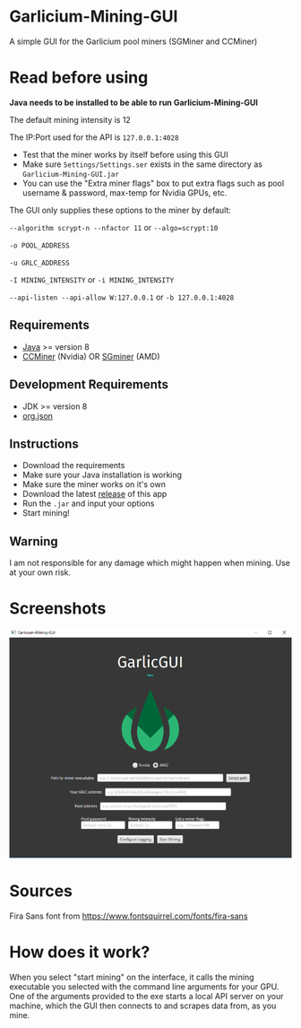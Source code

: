 # Garlicium-Mining-GUI

A simple GUI for the Garlicium pool miners (SGMiner and CCMiner)

# Read before using

**Java needs to be installed to be able to run Garlicium-Mining-GUI**

The default mining intensity is 12

The IP:Port used for the API is `127.0.0.1:4028`

 - Test that the miner works by itself before using this GUI
 - Make sure `Settings/Settings.ser` exists in the same directory as `Garlicium-Mining-GUI.jar`
 - You can use the "Extra miner flags" box to put extra flags such as pool username & password, max-temp for Nvidia GPUs, etc.

The GUI only supplies these options to the miner by default:

`--algorithm scrypt-n --nfactor 11` or `--algo=scrypt:10`

`-o POOL_ADDRESS`

`-u GRLC_ADDRESS`

`-I MINING_INTENSITY` or `-i MINING_INTENSITY`

`--api-listen --api-allow W:127.0.0.1` or `-b 127.0.0.1:4028`

## Requirements

 - [Java](https://java.com/en/download/) >= version 8
 - [CCMiner](https://github.com/tpruvot/ccminer/releases) (Nvidia) OR [SGminer](https://github.com/nicehash/sgminer-gm/releases) (AMD)

## Development Requirements

 - JDK >= version 8
 - [org.json](https://mvnrepository.com/artifact/org.json/json)

## Instructions

 - Download the requirements
 - Make sure your Java installation is working
 - Make sure the miner works on it's own
 - Download the latest [release](https://github.com/Garlicium/Garlicium-Mining-GUI/releases/latest) of this app
 - Run the `.jar` and input your options
 - Start mining!

## Warning

I am not responsible for any damage which might happen when mining. Use at your own risk.

# Screenshots

![screenshot](screenshot.png)

# Sources

Fira Sans font from https://www.fontsquirrel.com/fonts/fira-sans

# How does it work?

When you select "start mining" on the interface, it calls the mining executable you selected with the command line arguments for your GPU.
One of the arguments provided to the exe starts a local API server on your machine, which the GUI then connects to and scrapes data from, as you mine.
